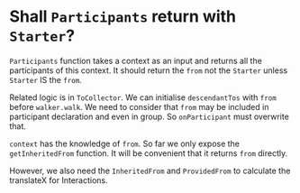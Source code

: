 # Shall `Participants` return with `Starter`?

`Participants` function takes a context as an input and returns
all the participants of this context. It should return the `from`
not the `Starter` unless `Starter` IS the `from`.

Related logic is in `ToCollector`. We can initialise `descendantTos`
with `from` before `walker.walk`. We need to consider that `from`
may be included in participant declaration and even in group.
So `onParticipant` must overwrite that.

`context` has the knowledge of `from`. So far we only expose the
`getInheritedFrom` function. It will be convenient that it returns
`from` directly.
 
 
 However, we also need the `InheritedFrom` and `ProvidedFrom`
  to calculate the translateX for Interactions.

